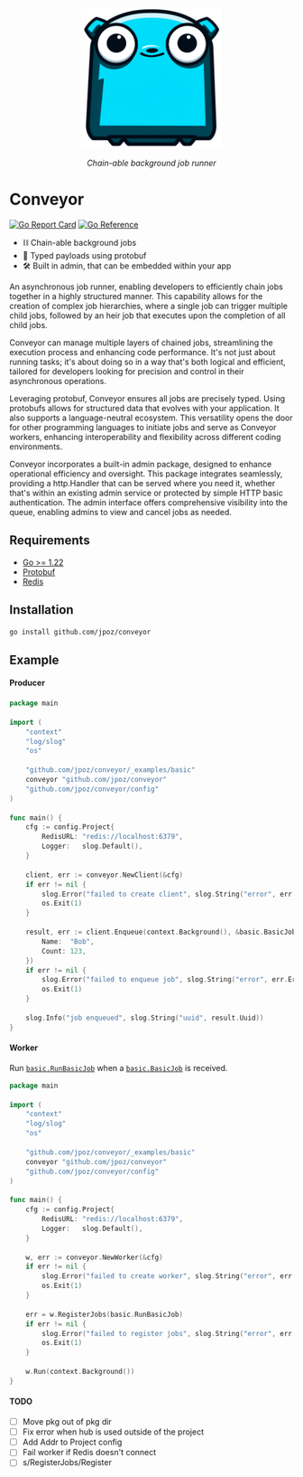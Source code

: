 <p align="center">
  <img src="https://raw.githubusercontent.com/jpoz/conveyor/main/misc/logo.png" height="250" alt="Conveyor Gopher" />
</p>
<p align="center">
  <em>Chain-able background job runner</em>
</p>

# Conveyor

[![Go Report Card](https://goreportcard.com/badge/github.com/jpoz/conveyor)](https://goreportcard.com/report/github.com/jpoz/conveyor)
[![Go Reference](https://pkg.go.dev/badge/github.com/jpoz/conveyor.svg)](https://pkg.go.dev/github.com/jpoz/conveyor)

- ⛓️  Chain-able background jobs
- 📠 Typed payloads using protobuf
- 🛠️ Built in admin, that can be embedded within your app

An asynchronous job runner, enabling developers to efficiently chain jobs together in a highly structured manner. This capability allows for the creation of complex job hierarchies, where a single job can trigger multiple child jobs, followed by an heir job that executes upon the completion of all child jobs.

Conveyor can manage multiple layers of chained jobs, streamlining the execution process and enhancing code performance. It's not just about running tasks; it's about doing so in a way that's both logical and efficient, tailored for developers looking for precision and control in their asynchronous operations.

Leveraging protobuf, Conveyor ensures all jobs are precisely typed.  Using protobufs allows for structured data that evolves with your application. It also supports a language-neutral ecosystem. This versatility opens the door for other programming languages to initiate jobs and serve as Conveyor workers, enhancing interoperability and flexibility across different coding environments.

Conveyor incorporates a built-in admin package, designed to enhance operational efficiency and oversight. This package integrates seamlessly, providing a http.Handler  that can be served where you need it, whether that's within an existing admin service or protected by simple HTTP basic authentication. The admin interface offers comprehensive visibility into the queue, enabling admins to view and cancel jobs as needed.

## Requirements

- [Go >= 1.22](https://golang.org)
- [Protobuf](https://developers.google.com/protocol-buffers)
- [Redis](https://redis.io)


## Installation

```bash
go install github.com/jpoz/conveyor
```


## Example

#### Producer

```go
package main

import (
	"context"
	"log/slog"
	"os"

	"github.com/jpoz/conveyor/_examples/basic"
	conveyor "github.com/jpoz/conveyor"
	"github.com/jpoz/conveyor/config"
)

func main() {
	cfg := config.Project{
		RedisURL: "redis://localhost:6379",
		Logger:   slog.Default(),
	}

	client, err := conveyor.NewClient(&cfg)
	if err != nil {
		slog.Error("failed to create client", slog.String("error", err.Error()))
		os.Exit(1)
	}

	result, err := client.Enqueue(context.Background(), &basic.BasicJob{
		Name:  "Bob",
		Count: 123,
	})
	if err != nil {
		slog.Error("failed to enqueue job", slog.String("error", err.Error()))
		os.Exit(1)
	}

	slog.Info("job enqueued", slog.String("uuid", result.Uuid))
}
```

#### Worker

Run [`basic.RunBasicJob`](_examples/basic/work.go) when a [`basic.BasicJob`](/_examples/basic/jobtypes.pb.go#L23-L30) is received.

```go
package main

import (
	"context"
	"log/slog"
	"os"

	"github.com/jpoz/conveyor/_examples/basic"
	conveyor "github.com/jpoz/conveyor"
	"github.com/jpoz/conveyor/config"
)

func main() {
	cfg := config.Project{
		RedisURL: "redis://localhost:6379",
		Logger:   slog.Default(),
	}

	w, err := conveyor.NewWorker(&cfg)
	if err != nil {
		slog.Error("failed to create worker", slog.String("error", err.Error()))
		os.Exit(1)
	}

	err = w.RegisterJobs(basic.RunBasicJob)
	if err != nil {
		slog.Error("failed to register jobs", slog.String("error", err.Error()))
		os.Exit(1)
	}

	w.Run(context.Background())
}
```


#### TODO

- [ ] Move pkg out of pkg dir
- [ ] Fix error when hub is used outside of the project
- [ ] Add Addr to Project config
- [ ] Fail worker if Redis doesn't connect
- [ ] s/RegisterJobs/Register

